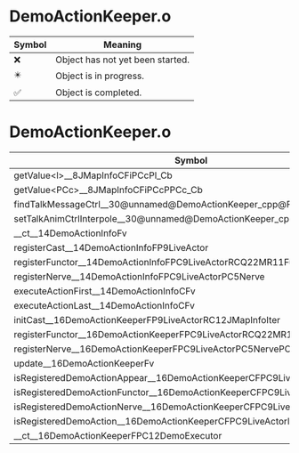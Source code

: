 # DemoActionKeeper.o
| Symbol | Meaning 
| ------------- | ------------- 
| :x: | Object has not yet been started. 
| :eight_pointed_black_star: | Object is in progress. 
| :white_check_mark: | Object is completed. 


# DemoActionKeeper.o
| Symbol | Decompiled? |
| ------------- | ------------- |
| getValue&lt;l&gt;__8JMapInfoCFiPCcPl_Cb | :x: |
| getValue&lt;PCc&gt;__8JMapInfoCFiPCcPPCc_Cb | :x: |
| findTalkMessageCtrl__30@unnamed@DemoActionKeeper_cpp@FP9LiveActor | :x: |
| setTalkAnimCtrlInterpole__30@unnamed@DemoActionKeeper_cpp@FP9LiveActorl | :x: |
| __ct__14DemoActionInfoFv | :x: |
| registerCast__14DemoActionInfoFP9LiveActor | :white_check_mark: |
| registerFunctor__14DemoActionInfoFPC9LiveActorRCQ22MR11FunctorBase | :white_check_mark: |
| registerNerve__14DemoActionInfoFPC9LiveActorPC5Nerve | :white_check_mark: |
| executeActionFirst__14DemoActionInfoCFv | :x: |
| executeActionLast__14DemoActionInfoCFv | :x: |
| initCast__16DemoActionKeeperFP9LiveActorRC12JMapInfoIter | :x: |
| registerFunctor__16DemoActionKeeperFPC9LiveActorRCQ22MR11FunctorBasePCc | :x: |
| registerNerve__16DemoActionKeeperFPC9LiveActorPC5NervePCc | :x: |
| update__16DemoActionKeeperFv | :x: |
| isRegisteredDemoActionAppear__16DemoActionKeeperCFPC9LiveActor | :x: |
| isRegisteredDemoActionFunctor__16DemoActionKeeperCFPC9LiveActor | :x: |
| isRegisteredDemoActionNerve__16DemoActionKeeperCFPC9LiveActor | :x: |
| isRegisteredDemoAction__16DemoActionKeeperCFPC9LiveActorl | :x: |
| __ct__16DemoActionKeeperFPC12DemoExecutor | :x: |
